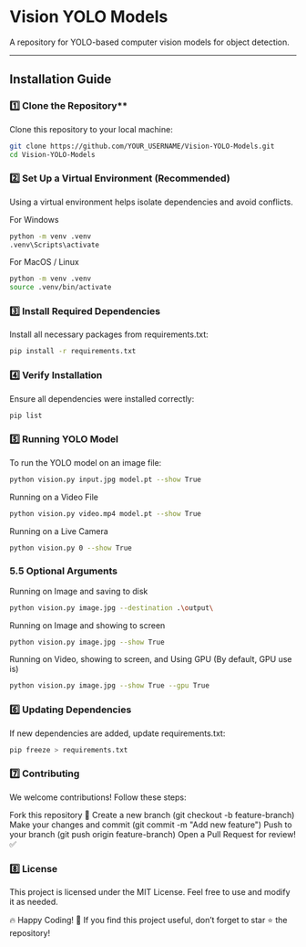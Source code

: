 # Vision YOLO Models

A repository for YOLO-based computer vision models for object detection.

---

## Installation Guide

### 1️⃣ Clone the Repository**
Clone this repository to your local machine:

```sh
git clone https://github.com/YOUR_USERNAME/Vision-YOLO-Models.git
cd Vision-YOLO-Models
```

### 2️⃣ Set Up a Virtual Environment (Recommended)
Using a virtual environment helps isolate dependencies and avoid conflicts.

For Windows
```sh
python -m venv .venv
.venv\Scripts\activate
```

For MacOS / Linux
```sh
python -m venv .venv
source .venv/bin/activate
```

### 3️⃣ Install Required Dependencies
Install all necessary packages from requirements.txt:
```sh
pip install -r requirements.txt
```

### 4️⃣ Verify Installation
Ensure all dependencies were installed correctly:
```sh
pip list
```

### 5️⃣ Running YOLO Model
To run the YOLO model on an image file:
```sh
python vision.py input.jpg model.pt --show True
```
Running on a Video File
```sh
python vision.py video.mp4 model.pt --show True
```
Running on a Live Camera
```sh
python vision.py 0 --show True
```
### 5.5 Optional Arguments
Running on Image and saving to disk
```sh
python vision.py image.jpg --destination .\output\
```
Running on Image and showing to screen
```sh
python vision.py image.jpg --show True
```
Running on Video, showing to screen, and Using GPU (By default, GPU use is)
```sh
python vision.py image.jpg --show True --gpu True
```

### 6️⃣ Updating Dependencies
If new dependencies are added, update requirements.txt:
```sh
pip freeze > requirements.txt
```

### 7️⃣ Contributing
We welcome contributions! Follow these steps:

Fork this repository 🍴
Create a new branch (git checkout -b feature-branch)
Make your changes and commit (git commit -m "Add new feature")
Push to your branch (git push origin feature-branch)
Open a Pull Request for review! ✅


### 8️⃣ License
This project is licensed under the MIT License. Feel free to use and modify it as needed.

🔥 Happy Coding! 🚀
If you find this project useful, don’t forget to star ⭐ the repository!

